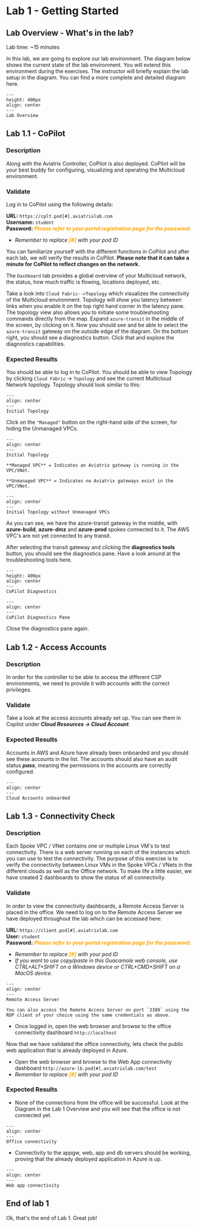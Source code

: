 # Lab 1 - Getting Started

## Lab Overview - What's in the lab?

Lab time: ~15 minutes

In this lab, we are going to explore our lab environment. The diagram below shows the current state of the lab environment. You will extend this environment during the exercises. The instructor will briefly explain the lab setup in the diagram. You can find a more complete and detailed diagram here.

```{figure} images/lab-before2.png
---
height: 400px
align: center
---
Lab Overview
```

## Lab 1.1 - CoPilot

### Description

Along with the Aviatrix Controller, CoPilot is also deployed. CoPilot will be your best buddy for configuring, visualizing and operating the Multicloud environment.

### Validate

Log in to CoPilot using the following details:

**URL:**  ```https://cplt.pod[#].aviatrixlab.com```  
**Username:**  ```student```  
**Password:** <span style="color:orange">***Please refer to your portal registration page for the password.***</span>  

* _Remember to replace <span style="color:orange">**[#]**</span> with your pod ID_

You can familiarize yourself with the different functions in CoPilot and after each lab, we will verify the results in CoPilot.
**Please note that it can take a minute for CoPilot to reflect changes on the network.**

The `Dashboard` tab provides a global overview of your Multicloud network, the status, how much traffic is flowing, locations deployed, etc.  

Take a look into `Cloud Fabric-->Topology` which visualizes the connectivity of the Multicloud environment. Topology will show you latency between links when you enable it on the top right hand corner in the latency pane. The topology view also allows you to initiate some troubleshooting commands directly from the map. Expand `azure-transit` in the middle of the screen, by clicking on it. Now you should see and be able to select the `azure-transit` gateway on the outside edge of the diagram. On the bottom right, you should see a diagnostics button. Click that and explore the diagnostics capabilities.

### Expected Results

You should be able to log in to CoPilot. You should be able to view Topology by clicking `Cloud Fabric` -> `Topology` and see the current Multicloud Network topology. Topology should look similar to this:  

```{figure} images/lab1-copilot-topology.png
---
align: center
---
Initial Topology
```

Click on the `"Managed"` button on the right-hand side of the screen, for hiding the Unmanaged VPCs.

```{figure} images/lab1-managed.png
---
align: center
---
Initial Topology
```

```{note}
**Managed VPC** = Indicates an Aviatrix gateway is running in the VPC/VNet.

**Unmanaged VPC** = Indicates no Aviatrix gateways exist in the VPC/VNet.
```

```{figure} images/lab1-nounmanagaed.png
---
align: center
---
Initial Topology without Unmanaged VPCs
```

As you can see, we have the azure-transit gateway in the middle, with **azure-build**, **azure-dmz** and **azure-prod** spokes connected to it. The AWS VPC's are not yet connected to any transit.

After selecting the transit gateway and clicking the **diagnostics tools** button, you should see the diagnostics pane. Have a look around at the troubleshooting tools here.

```{figure} images/lab1-copilot-diagnostics.png
---
height: 400px
align: center
---
CoPilot Diagnostics
```

```{figure} images/lab1-copilot-diagnostics-pane.png
---
align: center
---
CoPilot Diagnostics Pane
```

Close the diagnostics pane again.

## Lab 1.2 - Access Accounts

### Description

In order for the controller to be able to access the different CSP environments, we need to provide it with accounts with the correct privileges.

### Validate

Take a look at the access accounts already set up. You can see them in Copilot under **_Cloud Resources -> Cloud Account_**.

### Expected Results

Accounts in AWS and Azure have already been onboarded and you should see these accounts in the list. The accounts should also have an audit status **_pass_**, meaning the permissions in the accounts are correctly configured.

```{figure} images/lab1-accounts.png
---
align: center
---
Cloud Accounts onboarded
```

## Lab 1.3 - Connectivity Check

### Description

Each Spoke VPC / VNet contains one or multiple Linux VM's to test connectivity. There is a web server running on each of the instances which you can use to test the connectivity. The purpose of this exercise is to verify the connectivity between Linux VMs in the Spoke VPCs / VNets in the different clouds as well as the Office network. To make life a little easier, we have created 2 dashboards to show the status of all connectivity.

### Validate

In order to view the connectivity dashboards, a Remote Access Server is placed in the office.  We need to log on to the Remote Access Server we have deployed throughout the lab which can be accessed here:

**URL:** ```https://client.pod[#].aviatrixlab.com```  
**User:** ```student```  
**Password:** <span style="color:orange">***Please refer to your portal registration page for the password.***</span>  

* _Remember to replace <span style="color:orange">**[#]**</span> with your pod ID_
* _If you want to use copy/paste in this Guacamole web console, use CTRL+ALT+SHIFT on a Windows device or CTRL+CMD+SHIFT on a MacOS device._

```{figure} images/lab1-remote-access.png
---
align: center
---
Remote Access Server
```

```{note}
You can also access the Remote Access Server on port `3389` using the RDP client of your choice using the same credentials as above.
```

* Once logged in, open the web browser and browse to the office connectivity dashboard ```http://localhost```

Now that we have validated the office connectivity, lets check the public web application that is already deployed in Azure.

* Open the web browser and browse to the Web App connectivity dashboard ```http://azure-lb.pod[#].aviatrixlab.com/test```
* _Remember to replace <span style="color:orange">**[#]**</span> with your pod ID_

### Expected Results

* None of the connections from the office will be successful. Look at the Diagram in the Lab 1 Overview and you will see that the office is not connected yet.

```{figure} images/lab1-connectivity-from-office.png
---
align: center
---
Office connectivity
```

* Connectivity to the appgw, web, app and db servers should be working, proving that the already deployed application in Azure is up.

```{figure} images/lab1-connectivity-3tier-app.png
---
align: center
---
Web app connectivity
```

## End of lab 1

Ok, that's the end of Lab 1. Great job!
